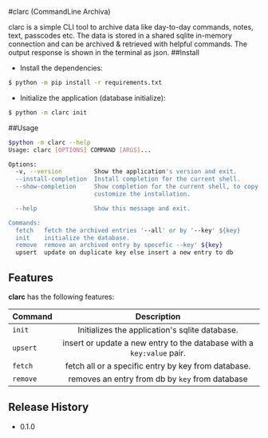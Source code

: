 #clarc (CommandLine Archiva)

clarc is a simple CLI tool to archive data like day-to-day commands, notes, text, passcodes etc.
The data is stored in a shared sqlite in-memory connection and can be archived & retrieved with helpful commands.
The output response is shown in the terminal as json.
##Install
* Install the dependencies:
```sh
$ python -m pip install -r requirements.txt
```
* Initialize the application (database initialize):
```sh
$ python -m clarc init
```

##Usage
```sh
$python -m clarc --help
Usage: clarc [OPTIONS] COMMAND [ARGS]...

Options:
  -v, --version         Show the application's version and exit.
  --install-completion  Install completion for the current shell.
  --show-completion     Show completion for the current shell, to copy it or
                        customize the installation.

  --help                Show this message and exit.

Commands:
  fetch   fetch the archived entries '--all' or by '--key' ${key}
  init    initialize the database.
  remove  remove an archived entry by specefic --key' ${key}
  upsert  update on duplicate key else insert a new entry to db
```

## Features
**clarc** has the following features:

| Command    | Description      |
| :------------ |   :---:       | 
| `init`        | Initializes the application's sqlite database.| 
| `upsert`         | insert or update a new entry to the database with a `key:value` pair.         | 
| `fetch`         | fetch all or a specific entry by key from database.         | 
| `remove`         | removes an entry from db by `key` from database         | 

## Release History
- 0.1.0
